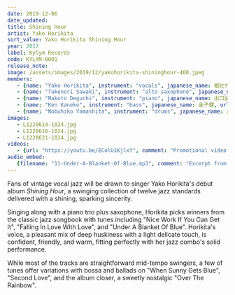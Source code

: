 ```yaml
---
date: 2019-12-06
date_updated: 
title: Shining Hour
artist: Yako Horikita
sort_value: Yako Horikita Shining Hour
year: 2017
label: Kylym Records
code: KYLYM-0001
release_note: 
image: /assets/images/2019/12/yakohorikita-shininghour-460.jpeg
members:
   - {name: "Yako Horikita", instrument: "vocals", japanese_name: 堀北やこ, url: "https://yakohorikita.amebaownd.com/"}
   - {name: "Takenori Sawaki", instrument: "alto saxophone", japanese_name: 佐脇武則, url: ""}
   - {name: "Makoto Deguchi", instrument: "piano", japanese_name: 出口誠, url: ""}
   - {name: "Ken Kaneko", instrument: "bass", japanese_name: 金子健, url: ""}
   - {name: "Nobuhiko Yamashita", instrument: "drums", japanese_name: 山下暢彦, url: ""}
images: 
   - L1220614-1024.jpg
   - L1220616-1024.jpg
   - L1220621-1024.jpg
videos: 
   - {url: "https://youtu.be/EColU1KjlxY", comment: "Promotional video for this album"}
audio_embed:
   {filename: "11-Under-A-Blanket-Of-Blue.mp3", comment: "Excerpt from \"Under A Blanket Of Blue\", the 11th track on this album:"}
---
```

Fans of vintage vocal jazz will be drawn to singer Yako Horikita's debut album *Shining Hour*, a swinging collection of twelve jazz standards delivered with a shining, sparking sincerity.

Singing along with a piano trio plus saxophone, Horikita picks winners from the classic jazz songbook with tunes including "Nice Work If You Can Get It", "Falling In Love With Love", and "Under A Blanket Of Blue". Horikita's voice, a pleasant mix of deep huskiness with a light delicate touch, is confident, friendly, and warm, fitting perfectly with her jazz combo's solid performance.

While most of the tracks are straightforward mid-tempo swingers, a few of tunes offer variations with bossa and ballads on "When Sunny Gets Blue", "Second Love", and the album closer, a sweetly nostalgic "Over The Rainbow".
